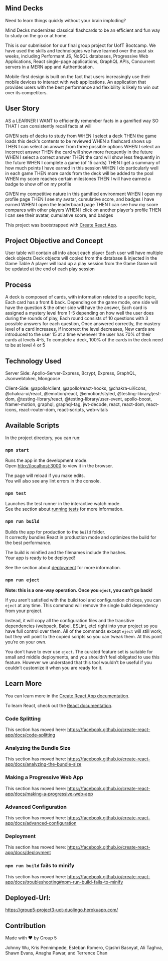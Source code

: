 ## Mind Decks

Need to learn things quickly without your brain imploding?

Mind Decks modernizes classical flashcards to be an efficient and fun way to study on the go or at home. 

This is our submission for our final group project for UofT Bootcamp. We have used the skills and technologies
we have learned over the past six weeks, including Performant JS, NoSQL databases, Progressive Web Applications,
React single-page applications, GraphQL APIs, Concurrent servers in a MERN app and Authentication.

Mobile-first design is built on the fact that users increasingly use their mobile devices to interact with web applications. An application that provides users with the best performance and flexibility is likely to win out over its competitors. 

## User Story

AS a LEARNER
I WANT to efficiently remember facts in a gamified way
SO THAT I can consistently recall facts at will

GIVEN sets of decks to study from
WHEN I select a deck
THEN the game loads this deck's contents to be reviewed
WHEN a flashcard shows up
THEN I can select an answer from three possible options
WHEN I select an incorrect answer
THEN the card will show more frequently in the future
WHEN I select a correct answer
THEN the card will show less frequently in the future
WHEN I complete a game (of 15 cards)
THEN I get a summary of how much points I have earned in this session
WHEN I do particularly well in each game
THEN more cards from the deck will be added to the pool
WHEN my score reaches certain milestones
THEN I will have earned a badge to show off on my profile

GIVEN my competitive nature in this gamified environment
WHEN I open my profile page
THEN I see my avatar, cumulative score, and badges I have earned
WHEN I open the leaderboard page
THEN I can see how my score compares with other players
WHEN I click on another player's profile
THEN I can see their avatar, cumulative score, and badges

This project was bootstrapped with [Create React App](https://github.com/facebook/create-react-app).

## Project Objective and Concept

User table will contain all info about each player
Each user will have multiple deck objects
Deck objects will copied from the database & injected in the Game Table
A player will load up a play session from the Game
Game will be updated at the end of each play session

## Process
A deck is composed of cards, with information related to a specific topic,
Each card has a front & back. Depending on the game mode, one side will have the question & the other side
will have the answer, 
Each card is assigned a mystery level from 1-5 depending on how well the user does during the rounds of play,
Each round consists of 10 questions with 3 possible answers for each question,
Once answered correctly, the mastery level of a card increases, if incorrect the level decreases,
New cards are introduced to the user 15 at a time whenever the user has 70% of their cards at levels 4-5,
To complete a deck, 100% of the cards in the deck need to be at level 4 or 5 

## Technology Used

Server Side: Apollo-Server-Express, Bcrypt, Express, GraphQL, Jsonwebtoken, Mongoose

Client-Side: @apollo/client, @apollo/react-hooks, @chakra-ui/icons, @chakra-ui/react, @emotion/react, @emotion/styled, @testing-library/jest-dom, @testing-library/react, @testing-library/user-event, apollo-boost, framer-motion, graphql, graphql-tag, jwt-decode, react, react-dom, react-icons, react-router-dom, react-scripts, web-vitals

## Available Scripts

In the project directory, you can run:

### `npm start`

Runs the app in the development mode.<br />
Open [http://localhost:3000](http://localhost:3000) to view it in the browser.

The page will reload if you make edits.<br />
You will also see any lint errors in the console.

### `npm test`

Launches the test runner in the interactive watch mode.<br />
See the section about [running tests](https://facebook.github.io/create-react-app/docs/running-tests) for more information.

### `npm run build`

Builds the app for production to the `build` folder.<br />
It correctly bundles React in production mode and optimizes the build for the best performance.

The build is minified and the filenames include the hashes.<br />
Your app is ready to be deployed!

See the section about [deployment](https://facebook.github.io/create-react-app/docs/deployment) for more information.

### `npm run eject`

**Note: this is a one-way operation. Once you `eject`, you can’t go back!**

If you aren’t satisfied with the build tool and configuration choices, you can `eject` at any time. This command will remove the single build dependency from your project.

Instead, it will copy all the configuration files and the transitive dependencies (webpack, Babel, ESLint, etc) right into your project so you have full control over them. All of the commands except `eject` will still work, but they will point to the copied scripts so you can tweak them. At this point you’re on your own.

You don’t have to ever use `eject`. The curated feature set is suitable for small and middle deployments, and you shouldn’t feel obligated to use this feature. However we understand that this tool wouldn’t be useful if you couldn’t customize it when you are ready for it.

## Learn More

You can learn more in the [Create React App documentation](https://facebook.github.io/create-react-app/docs/getting-started).

To learn React, check out the [React documentation](https://reactjs.org/).

### Code Splitting

This section has moved here: https://facebook.github.io/create-react-app/docs/code-splitting

### Analyzing the Bundle Size

This section has moved here: https://facebook.github.io/create-react-app/docs/analyzing-the-bundle-size

### Making a Progressive Web App

This section has moved here: https://facebook.github.io/create-react-app/docs/making-a-progressive-web-app

### Advanced Configuration

This section has moved here: https://facebook.github.io/create-react-app/docs/advanced-configuration

### Deployment

This section has moved here: https://facebook.github.io/create-react-app/docs/deployment

### `npm run build` fails to minify

This section has moved here: https://facebook.github.io/create-react-app/docs/troubleshooting#npm-run-build-fails-to-minify

## Deployed-Url:
https://group5-project3-uot-duolingo.herokuapp.com/

## Contribution
Made with ❤️ by Group 5

Johnny Wu,
Kris Pennimpede,
Esteban Romero,
Ojashri Basnyat,
Ali Taghva, 
Shawn Evans,
Anagha Pawar, and
Terrence Chan


